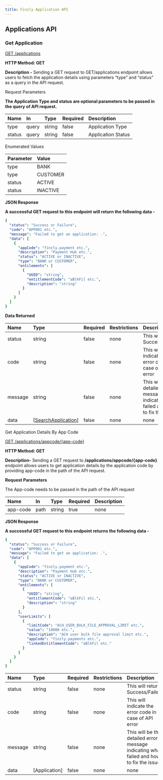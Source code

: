 ```yaml
---
title: Finzly Application API
---
```




## **Applications API**
### **Get Application**
[GET /applications](https://finzlyconnect-api-developer-portal.redoc.ly/openapi/userreference/operation/getApplication/)

**HTTP Method: GET**

**Description -** Sending a GET request to GET/applications endpoint allows users to fetch the application details using parameters “type” and “status” as a query in the API request.

Request Parameters

**The Application Type and status are optional parameters to be passed in the query of API request.**

|**Name** |**In**|**Type**|**Required**|**Description**|
| :- | :- | :- | :- | :- |
|type|query|string|false|Application Type|
|status|query|string|false|Application Status|


Enumerated Values

|**Parameter**|**Value**|
| :- | :- |
|type|BANK|
|type|CUSTOMER|
|status|ACTIVE|
|status|INACTIVE|

**JSON Response**

**A successful GET request to this endpoint will return the following data -** 

```yaml Before
{
  "status": "Success or Failure",
  "code": "APP001 etc.",
  "message": "Failed to get an application: .",
  "data": [
    {
      "appCode": "finzly.payment etc.",
      "description": "Payment Hub etc.",
      "status": "ACTIVE or INACTIVE",
      "type": "BANK or CUSTOMER",
      "entilements": [
        {
          "UUID": "string",
          "entitlementCode": "aBlkFil etc.",
          "description": "string"
        }
      ]
    }
  ]
}
```
**Data Returned**


|**Name**|**Type**|**Required**|**Restrictions**|**Description**|
| :- | :- | :- | :- | :- |
|status|string|false|none|This will return Success/Failed|
|code|string|false|none|This will indicate the error code in case of API error|
|message|string|false|none|This will be the detailed error message indicating what failed and how to fix the issue|
|data|[[SearchApplication](https://apidocs.finzly.net/dashboard?java=#schemasearchapplication)]|false|none|none|

Get Application Details By App Code	

[GET /applications/appcode/{app-code}](https://finzlyconnect-api-developer-portal.redoc.ly/openapi/userreference/operation/getApplicationDetailsByAppCode/)

**HTTP Method: GET**

**Description-** Sending a GET request to **/applications/appcode/{app-code}** endpoint allows users to get application details by the application code by providing app-code in the path of the API request.

**Request Parameters**

The App-code needs to be passed in the path of the API request


|**Name** |**In**|**Type**|**Required**|**Description**|
| :- | :- | :- | :- | :- |
|app-code|path|string|true|none|


**JSON Response**

**A successful GET request to this endpoint returns the following data -** 

```yaml Before
{
  "status": "Success or Failure",
  "code": "APP001 etc.",
  "message": "Failed to get an application: .",
  "data": [
    {
      "appCode": "finzly.payment etc.",
      "description": "Payment Hub etc.",
      "status": "ACTIVE or INACTIVE",
      "type": "BANK or CUSTOMER",
      "entilements": [
        {
          "UUID": "string",
          "entitlementCode": "aBlkFil etc.",
          "description": "string"
        }
      ],
      "userLimits": [
        {
          "limitCode": "ACH_USER_BULK_FILE_APPROVAL_LIMIT etc.",
          "value": "10000 etc.",
          "description": "ACH user bulk file approval limit etc.",
          "appCode": "finzly.payments etc.",
          "linkedEntitlementCode": "aBlkFil etc."
        }
      ]
    }
  ]
}

```

|**Name**|**Type**|**Required**|**Restrictions**|**Description**|
| :- | :- | :- | :- | :- |
|status|string|false|none|This will return Success/Failed|
|code|string|false|none|This will indicate the error code in case of API error|
|message|string|false|none|This will be the detailed error message indicating what failed and how to fix the issue|
|data|[Application]|false|none|none|

